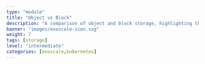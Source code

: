```yaml
---
type: "module"
title: "Object vs Block"
description: "A comparison of object and block storage, highlighting their differences in structure, performance, and use cases."
banner: "images/exoscale-icon.svg"
weight: 7
tags: [storage]
level: "intermediate"
categories: [exoscale,kubernetes]
---
```


